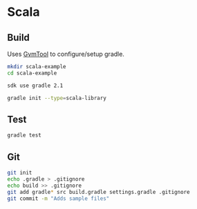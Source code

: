 Scala
=====

Build
-----

Uses [GvmTool](http://gvmtool.net) to configure/setup gradle.

```bash
mkdir scala-example
cd scala-example

sdk use gradle 2.1

gradle init --type=scala-library
```

Test
----

```bash
gradle test
```

Git
---

```bash
git init
echo .gradle > .gitignore
echo build >> .gitignore
git add gradle* src build.gradle settings.gradle .gitignore
git commit -m "Adds sample files"
```

